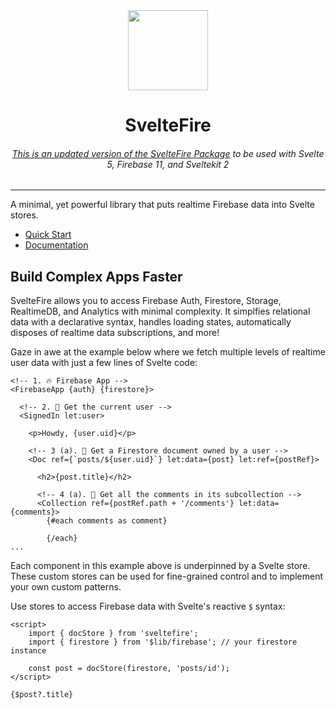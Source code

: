 <div align="center">
<img width="128px" src="https://github.com/dberm312/sveltefire/blob/master/docs/public/logo.png?raw=true">
<h1>SvelteFire <a href=""></h1>
<h6>This is an updated version of the <a href="https://www.npmjs.com/package/sveltefire" target="_blank">SvelteFire Package</a> to be used with Svelte 5, Firebase 11, and Sveltekit 2</h6>
<hr />
</div>

A minimal, yet powerful library that puts realtime Firebase data into Svelte stores.

- [Quick Start](https://sveltefire.fireship.io/guide/start)
- [Documentation](https://sveltefire.fireship.io)

## Build Complex Apps Faster

SvelteFire allows you to access Firebase Auth, Firestore, Storage, RealtimeDB, and Analytics with minimal complexity. It simplfies relational data with a declarative syntax, handles loading states, automatically disposes of realtime data subscriptions, and more!

Gaze in awe at the example below where we fetch multiple levels of realtime user data with just a few lines of Svelte code:

```svelte
<!-- 1. 🔥 Firebase App -->
<FirebaseApp {auth} {firestore}>

  <!-- 2. 👤 Get the current user -->
  <SignedIn let:user>

    <p>Howdy, {user.uid}</p>

    <!-- 3 (a). 📜 Get a Firestore document owned by a user -->
    <Doc ref={`posts/${user.uid}`} let:data={post} let:ref={postRef}>

      <h2>{post.title}</h2>

      <!-- 4 (a). 💬 Get all the comments in its subcollection -->
      <Collection ref={postRef.path + '/comments'} let:data={comments}>
        {#each comments as comment}

        {/each}
...
```

Each component in this example above is underpinned by a Svelte store. These custom stores can be used for fine-grained control and to implement your own custom patterns.

Use stores to access Firebase data with Svelte's reactive `$` syntax:

```svelte
<script>
    import { docStore } from 'sveltefire';
    import { firestore } from '$lib/firebase'; // your firestore instance

    const post = docStore(firestore, 'posts/id');
</script>

{$post?.title}
```
